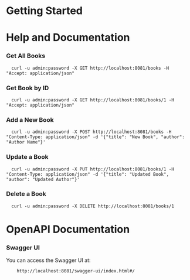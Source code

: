 # Getting Started

# Help and Documentation

### Get All Books

```shell
  curl -u admin:password -X GET http://localhost:8081/books -H "Accept: application/json"
```

### Get Book by ID

```shell
  curl -u admin:password -X GET http://localhost:8081/books/1 -H "Accept: application/json"
```

### Add a New Book

```shell
  curl -u admin:password -X POST http://localhost:8081/books -H "Content-Type: application/json" -d '{"title": "New Book", "author": "Author Name"}'
```

### Update a Book

```shell
  curl -u admin:password -X PUT http://localhost:8081/books/1 -H "Content-Type: application/json" -d '{"title": "Updated Book", "author": "Updated Author"}'
```

### Delete a Book

```shell
  curl -u admin:password -X DELETE http://localhost:8081/books/1
```

# OpenAPI Documentation

### Swagger UI

You can access the Swagger UI at:

```
    http://localhost:8081/swagger-ui/index.html#/
``` 
